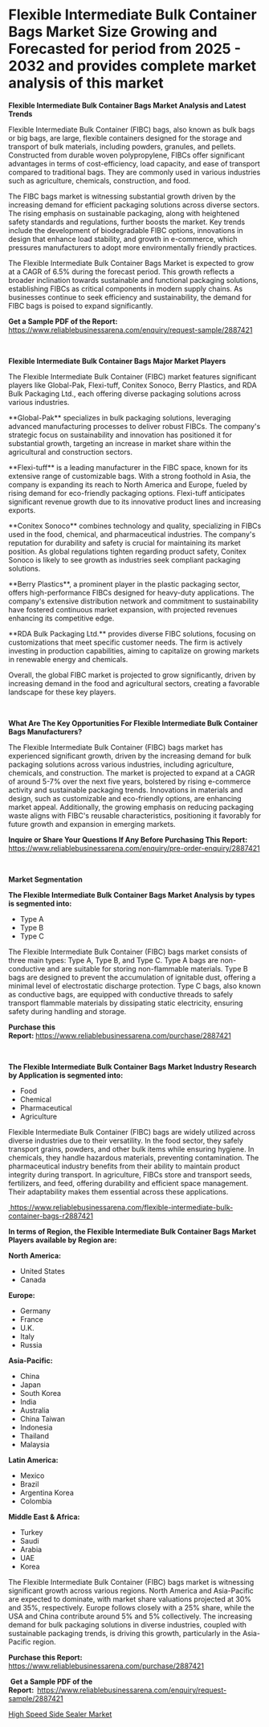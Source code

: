 <p><h1>Flexible Intermediate Bulk Container Bags Market Size Growing and Forecasted for period from 2025 - 2032 and provides complete market analysis of this market</h1></p><p><strong>Flexible Intermediate Bulk Container Bags Market Analysis and Latest Trends</strong></p>
<p><p>Flexible Intermediate Bulk Container (FIBC) bags, also known as bulk bags or big bags, are large, flexible containers designed for the storage and transport of bulk materials, including powders, granules, and pellets. Constructed from durable woven polypropylene, FIBCs offer significant advantages in terms of cost-efficiency, load capacity, and ease of transport compared to traditional bags. They are commonly used in various industries such as agriculture, chemicals, construction, and food.</p><p>The FIBC bags market is witnessing substantial growth driven by the increasing demand for efficient packaging solutions across diverse sectors. The rising emphasis on sustainable packaging, along with heightened safety standards and regulations, further boosts the market. Key trends include the development of biodegradable FIBC options, innovations in design that enhance load stability, and growth in e-commerce, which pressures manufacturers to adopt more environmentally friendly practices.</p><p>The Flexible Intermediate Bulk Container Bags Market is expected to grow at a CAGR of 6.5% during the forecast period. This growth reflects a broader inclination towards sustainable and functional packaging solutions, establishing FIBCs as critical components in modern supply chains. As businesses continue to seek efficiency and sustainability, the demand for FIBC bags is poised to expand significantly.</p></p>
<p><strong>Get a Sample PDF of the Report:&nbsp;</strong> <a href="https://www.reliablebusinessarena.com/enquiry/request-sample/2887421?utm_campaign=3222&utm_medium=2&utm_source=Github&utm_content=ia&utm_term=14032025&utm_id=flexible-intermediate-bulk-container-bags">https://www.reliablebusinessarena.com/enquiry/request-sample/2887421</a></p>
<p>&nbsp;</p>
<p><strong>Flexible Intermediate Bulk Container Bags Major Market Players</strong></p>
<p><p>The Flexible Intermediate Bulk Container (FIBC) market features significant players like Global-Pak, Flexi-tuff, Conitex Sonoco, Berry Plastics, and RDA Bulk Packaging Ltd., each offering diverse packaging solutions across various industries. </p><p>**Global-Pak** specializes in bulk packaging solutions, leveraging advanced manufacturing processes to deliver robust FIBCs. The company's strategic focus on sustainability and innovation has positioned it for substantial growth, targeting an increase in market share within the agricultural and construction sectors.</p><p>**Flexi-tuff** is a leading manufacturer in the FIBC space, known for its extensive range of customizable bags. With a strong foothold in Asia, the company is expanding its reach to North America and Europe, fueled by rising demand for eco-friendly packaging options. Flexi-tuff anticipates significant revenue growth due to its innovative product lines and increasing exports. </p><p>**Conitex Sonoco** combines technology and quality, specializing in FIBCs used in the food, chemical, and pharmaceutical industries. The company's reputation for durability and safety is crucial for maintaining its market position. As global regulations tighten regarding product safety, Conitex Sonoco is likely to see growth as industries seek compliant packaging solutions.</p><p>**Berry Plastics**, a prominent player in the plastic packaging sector, offers high-performance FIBCs designed for heavy-duty applications. The company's extensive distribution network and commitment to sustainability have fostered continuous market expansion, with projected revenues enhancing its competitive edge. </p><p>**RDA Bulk Packaging Ltd.** provides diverse FIBC solutions, focusing on customizations that meet specific customer needs. The firm is actively investing in production capabilities, aiming to capitalize on growing markets in renewable energy and chemicals. </p><p>Overall, the global FIBC market is projected to grow significantly, driven by increasing demand in the food and agricultural sectors, creating a favorable landscape for these key players.</p></p>
<p>&nbsp;</p>
<p><strong>What Are The Key Opportunities For Flexible Intermediate Bulk Container Bags Manufacturers?</strong></p>
<p><p>The Flexible Intermediate Bulk Container (FIBC) bags market has experienced significant growth, driven by the increasing demand for bulk packaging solutions across various industries, including agriculture, chemicals, and construction. The market is projected to expand at a CAGR of around 5-7% over the next five years, bolstered by rising e-commerce activity and sustainable packaging trends. Innovations in materials and design, such as customizable and eco-friendly options, are enhancing market appeal. Additionally, the growing emphasis on reducing packaging waste aligns with FIBC's reusable characteristics, positioning it favorably for future growth and expansion in emerging markets.</p></p>
<p><strong>Inquire or Share Your Questions If Any Before Purchasing This Report:</strong> <a href="https://www.reliablebusinessarena.com/enquiry/pre-order-enquiry/2887421?utm_campaign=3222&utm_medium=2&utm_source=Github&utm_content=ia&utm_term=14032025&utm_id=flexible-intermediate-bulk-container-bags">https://www.reliablebusinessarena.com/enquiry/pre-order-enquiry/2887421</a></p>
<p>&nbsp;</p>
<p><strong>Market Segmentation</strong></p>
<p><strong>The Flexible Intermediate Bulk Container Bags Market Analysis by types is segmented into:</strong></p>
<p><ul><li>Type A</li><li>Type B</li><li>Type C</li></ul></p>
<p><p>The Flexible Intermediate Bulk Container (FIBC) bags market consists of three main types: Type A, Type B, and Type C. Type A bags are non-conductive and are suitable for storing non-flammable materials. Type B bags are designed to prevent the accumulation of ignitable dust, offering a minimal level of electrostatic discharge protection. Type C bags, also known as conductive bags, are equipped with conductive threads to safely transport flammable materials by dissipating static electricity, ensuring safety during handling and storage.</p></p>
<p><strong>Purchase this Report:&nbsp;</strong><a href="https://www.reliablebusinessarena.com/purchase/2887421?utm_campaign=3222&utm_medium=2&utm_source=Github&utm_content=ia&utm_term=14032025&utm_id=flexible-intermediate-bulk-container-bags">https://www.reliablebusinessarena.com/purchase/2887421</a></p>
<p>&nbsp;</p>
<p><strong>The Flexible Intermediate Bulk Container Bags Market Industry Research by Application is segmented into:</strong></p>
<p><ul><li>Food</li><li>Chemical</li><li>Pharmaceutical</li><li>Agriculture</li></ul></p>
<p><p>Flexible Intermediate Bulk Container (FIBC) bags are widely utilized across diverse industries due to their versatility. In the food sector, they safely transport grains, powders, and other bulk items while ensuring hygiene. In chemicals, they handle hazardous materials, preventing contamination. The pharmaceutical industry benefits from their ability to maintain product integrity during transport. In agriculture, FIBCs store and transport seeds, fertilizers, and feed, offering durability and efficient space management. Their adaptability makes them essential across these applications.</p></p>
<p><a href="https://www.reliablebusinessarena.com/flexible-intermediate-bulk-container-bags-r2887421?utm_campaign=3222&utm_medium=2&utm_source=Github&utm_content=ia&utm_term=14032025&utm_id=flexible-intermediate-bulk-container-bags">&nbsp;https://www.reliablebusinessarena.com/flexible-intermediate-bulk-container-bags-r2887421</a></p>
<p><strong>In terms of Region, the Flexible Intermediate Bulk Container Bags Market Players available by Region are:</strong></p>
<p>
    <p> <strong> North America: </strong>
        <ul>
            <li>United States</li>
            <li>Canada</li>
        </ul>
        </p> 
    <p> <strong> Europe: </strong>
        <ul>
            <li>Germany</li>
            <li>France</li>
            <li>U.K.</li>
            <li>Italy</li>
            <li>Russia</li>
        </ul>
        </p> 
    <p> <strong> Asia-Pacific: </strong>
        <ul>
            <li>China</li>
            <li>Japan</li>
            <li>South Korea</li>
            <li>India</li>
            <li>Australia</li>
            <li>China Taiwan</li>
            <li>Indonesia</li>
            <li>Thailand</li>
            <li>Malaysia</li>
        </ul>
        </p> 
    <p> <strong> Latin America: </strong>
        <ul>
            <li>Mexico</li>
            <li>Brazil</li>
            <li>Argentina Korea</li>
            <li>Colombia</li>
        </ul>
        </p> 
    <p> <strong> Middle East & Africa: </strong>
        <ul>
            <li>Turkey</li>
            <li>Saudi</li>
            <li>Arabia</li>
            <li>UAE</li>
            <li>Korea</li>
        </ul>
    </p>
    </p>
<p><p>The Flexible Intermediate Bulk Container (FIBC) bags market is witnessing significant growth across various regions. North America and Asia-Pacific are expected to dominate, with market share valuations projected at 30% and 35%, respectively. Europe follows closely with a 25% share, while the USA and China contribute around 5% and 5% collectively. The increasing demand for bulk packaging solutions in diverse industries, coupled with sustainable packaging trends, is driving this growth, particularly in the Asia-Pacific region.</p></p>
<p><strong>Purchase this Report: </strong><a href="https://www.reliablebusinessarena.com/purchase/2887421?utm_campaign=3222&utm_medium=2&utm_source=Github&utm_content=ia&utm_term=14032025&utm_id=flexible-intermediate-bulk-container-bags">https://www.reliablebusinessarena.com/purchase/2887421</a></p>
<p>&nbsp;<strong>Get a Sample PDF of the Report:&nbsp;&nbsp;</strong><a href="https://www.reliablebusinessarena.com/enquiry/request-sample/2887421?utm_campaign=3222&utm_medium=2&utm_source=Github&utm_content=ia&utm_term=14032025&utm_id=flexible-intermediate-bulk-container-bags">https://www.reliablebusinessarena.com/enquiry/request-sample/2887421</a></p>
<p><strong></strong></p>
<p><p><a href="https://github.com/daphnyvashdi/Market-Research-Report-List-1/blob/main/high-speed-side-sealer-market.md?utm_campaign=3222&utm_medium=2&utm_source=Github&utm_content=ia&utm_term=14032025&utm_id=flexible-intermediate-bulk-container-bags">High Speed Side Sealer Market</a></p></p>